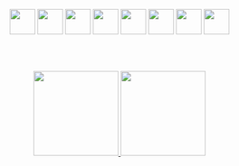 <p align="center">
  <img src="https://github.com/user-attachments/assets/43c970e3-8b76-4f2b-bcfc-25fd9918f00b" height="auto" width="45">
  <img src="https://github.com/user-attachments/assets/103126a0-c731-465c-b1d3-c2be9e91b4aa" height="auto" width="45">
  <img src="https://github.com/user-attachments/assets/3ee4e0d1-8359-4024-8cad-52eafd06d747" height="auto" width="45">
  <img src="https://github.com/ImanMontajabi/ImanMontajabi/assets/52942515/16a9db45-a8eb-4ae3-aec2-335c288cbc0d" height="auto" width="45">
  <img src="https://github.com/user-attachments/assets/838d486b-bdd1-40d0-9643-79cb741c58af" height="auto" width="45">
  <img src="https://github.com/user-attachments/assets/76016052-b002-4c5d-89e2-0d12a9d66a4c" height="auto" width="45">  
  <img src="https://github.com/user-attachments/assets/a72da488-d89f-4e40-820b-740fcbec1f71" height="auto" width="45">
  <img src="https://github.com/user-attachments/assets/697af594-6c74-4a6a-bbe1-56b59ec709ec" height="auto" width="45">
</p>

</br>



</br>

<p align="center">
<a href="https://github.com/ImanMontajabi">
  <img height="150em" src="https://github-readme-stats-eight-theta.vercel.app/api?username=ImanMontajabi&show_icons=true&theme=algolia&include_all_commits=true&count_private=true"/>
  <img height="150em" src="https://github-readme-stats-eight-theta.vercel.app/api/top-langs/?username=ImanMontajabi&layout=compact&langs_count=8&theme=algolia"/>
</a>
</p>

